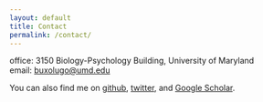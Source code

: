 ```yaml
---
layout: default
title: Contact
permalink: /contact/
---
```


office: 3150 Biology-Psychology Building, University of Maryland<br/>
email: buxolugo@umd.edu

You can also find me on [github](https://github.com/abuxolugo), [twitter](https://twitter.com/abuxolugo), and [Google Scholar](https://scholar.google.com/citations?user=0BVBMXMAAAAJ&hl=en&oi=ao).
